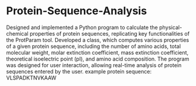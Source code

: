 # Protein-Sequence-Analysis
Designed and implemented a Python program to calculate the physical-chemical properties of protein sequences, replicating key functionalities of the ProtParam tool. Developed a class, which computes various properties of a given protein sequence, including the number of amino acids, total molecular weight, molar extinction coefficient, mass extinction coefficient, theoretical isoelectric point (pI), and amino acid composition. The program was designed for user interaction, allowing real-time analysis of protein sequences entered by the user.
example protein sequence: VLSPADKTNVKAAW
